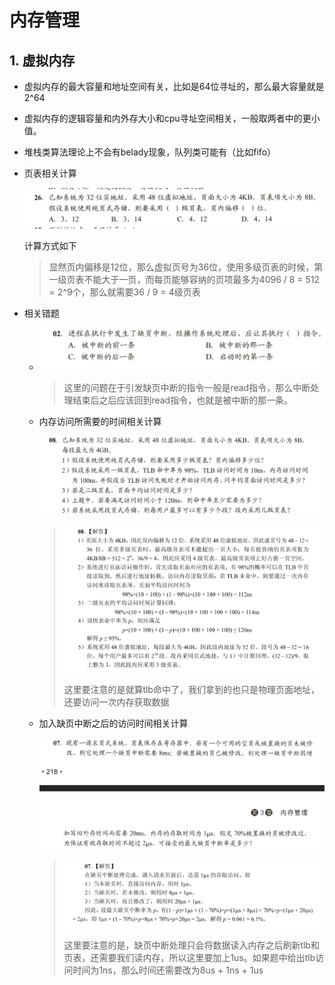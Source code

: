 # 内存管理

## 1. 虚拟内存

- 虚拟内存的最大容量和地址空间有关，比如是64位寻址的，那么最大容量就是2^64

- 虚拟内存的逻辑容量和内外存大小和cpu寻址空间相关，一般取两者中的更小值。

- 堆栈类算法理论上不会有belady现象，队列类可能有（比如fifo）

- 页表相关计算

  ![](https://raw.githubusercontent.com/workflowBot/image_bed/main/uPic/rt8FcF.png)

  计算方式如下

  >显然页内偏移是12位，那么虚拟页号为36位，使用多级页表的时候，第一级页表不能大于一页，而每页能够容纳的页项最多为4096 / 8 = 512 = 2^9个，那么就需要36 / 9 = 4级页表

- 相关错题

  - ![](https://raw.githubusercontent.com/workflowBot/image_bed/main/uPic/sIvj14.png)

    >这里的问题在于引发缺页中断的指令一般是read指令，那么中断处理结束后之后应该回到read指令，也就是被中断的那一条。

  - 内存访问所需要的时间相关计算

    ![](https://raw.githubusercontent.com/workflowBot/image_bed/main/uPic/vNca3J.png)

    >![](https://raw.githubusercontent.com/workflowBot/image_bed/main/uPic/J23j5A.png)
    >
    >这里要注意的是就算tlb命中了，我们拿到的也只是物理页面地址，还要访问一次内存获取数据

  - 加入缺页中断之后的访问时间相关计算

    ![](https://raw.githubusercontent.com/workflowBot/image_bed/main/uPic/mrLkK2.png)

    >![](https://raw.githubusercontent.com/workflowBot/image_bed/main/uPic/h3q7Pp.png)
    >
    >这里要注意的是，缺页中断处理只会将数据读入内存之后刷新tlb和页表，还需要我们读内存，所以这里要加上1us。如果题中给出tlb访问时间为1ns，那么时间还需要改为8us + 1ns + 1us